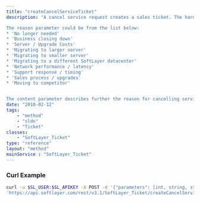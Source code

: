 ```yaml
---
title: "createCancelServiceTicket"
description: "A cancel service request creates a sales ticket. The hardware ID parameter is required to determine which server is to be cancelled. 

The reason parameter could be from the list below: 
* 'No longer needed'
* 'Business closing down'
* 'Server / Upgrade Costs'
* 'Migrating to larger server'
* 'Migrating to smaller server'
* 'Migrating to a different SoftLayer datacenter'
* 'Network performance / latency'
* 'Support response / timing'
* 'Sales process / upgrades'
* 'Moving to competitor'


The content parameter describes further the reason for cancelling service. "
date: "2018-02-12"
tags:
    - "method"
    - "sldn"
    - "Ticket"
classes:
    - "SoftLayer_Ticket"
type: "reference"
layout: "method"
mainService : "SoftLayer_Ticket"
---
```


### Curl Example
```bash
curl -u $SL_USER:$SL_APIKEY -X POST -d '{"parameters": [int, string, string, enum]}' \
'https://api.softlayer.com/rest/v3.1/SoftLayer_Ticket/createCancelServiceTicket'
```
